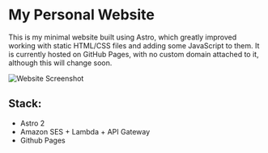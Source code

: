 # My Personal Website
This is my minimal website built using Astro, which greatly improved working with static HTML/CSS files and adding some JavaScript to them. It is currently hosted on GitHub Pages, with no custom domain attached to it, although this will change soon.

![Website Screenshot](https://i.imgur.com/otcDgMK.png)

## Stack:
- Astro 2
- Amazon SES + Lambda + API Gateway
- Github Pages
